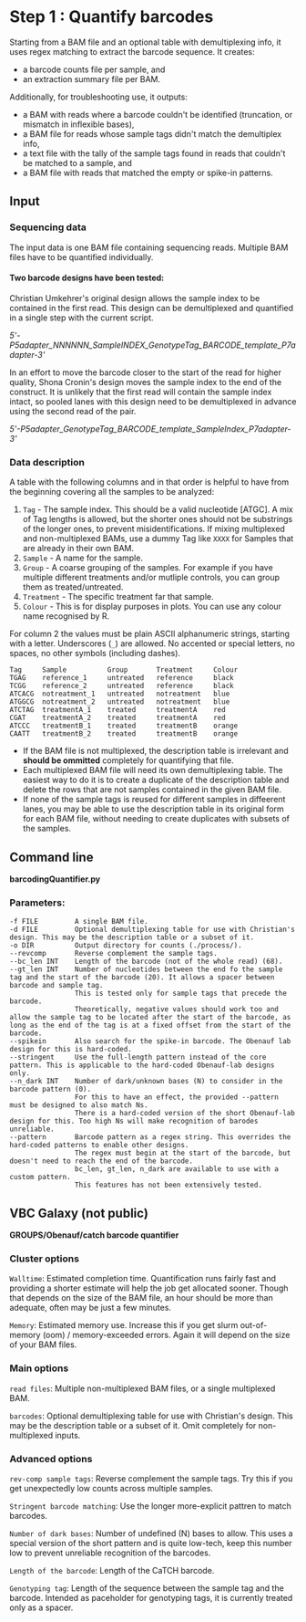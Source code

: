 # Step 1 : Quantify barcodes

Starting from a BAM file and an optional table with demultiplexing info, it uses regex matching 
to extract the barcode sequence. It creates:

* a barcode counts file per sample, and 
* an extraction summary file per BAM.

Additionally, for troubleshooting use, it outputs:

* a BAM with reads where a barcode couldn't be identified (truncation, or mismatch in inflexible bases),
* a BAM file for reads whose sample tags didn't match the demultiplex info, 
* a text file with the tally of the sample tags found in reads that couldn't be matched to a sample, and 
* a BAM file with reads that matched the empty or spike-in patterns.

## Input

### Sequencing data

The input data is one BAM file containing sequencing reads. Multiple BAM files have to be quantified individually.

#### Two barcode designs have been tested:

Christian Umkehrer's original design allows the sample index to be contained in the first read. This design can be demultiplexed and quantified in a single step with the current script.

*5'-P5adapter_NNNNNN_SampleINDEX_GenotypeTag_BARCODE_template_P7adapter-3'*

In an effort to move the barcode closer to the start of the read for higher quality, Shona Cronin's design moves the sample index to the end of the construct. It is unlikely that the first read will contain the sample index intact,
so pooled lanes with this design need to be demultiplexed in advance using the second read of the pair.

*5'-P5adapter_GenotypeTag_BARCODE_template_SampleIndex_P7adapter-3'*

### Data description

A table with the following columns and in that order is helpful to have from the beginning covering all the samples to be analyzed:

1. `Tag` - The sample index. This should be a valid nucleotide [ATGC]. A mix of Tag lengths is allowed, but the shorter ones should not be substrings of the longer ones, to prevent misidentifications. If mixing multiplexed and non-multiplexed BAMs, use a dummy Tag like `XXXX` for Samples that are already in their own BAM.
2. `Sample` - A name for the sample.
3. `Group` - A coarse grouping of the samples. For example if you have multiple different treatments and/or mutliple controls, you can group them as treated/untreated.
4. `Treatment` - The specific treatment far that sample.
5. `Colour` - This is for display purposes in plots. You can use any colour name recognised by R.

For column 2 the values must be plain ASCII alphanumeric strings, starting with a letter. Underscores (`_`) are allowed. 
No accented or special letters, no spaces, no other symbols (including dashes).

```
Tag     Sample          Group       Treatment     Colour
TGAG    reference_1     untreated   reference     black
TCGG    reference_2     untreated   reference     black
ATCACG  notreatment_1   untreated   notreatment   blue
ATGGCG  notreatment_2   untreated   notreatment   blue
ATCTAG  treatmentA_1    treated     treatmentA    red
CGAT    treatmentA_2    treated     treatmentA    red
ATCCC   treatmentB_1    treated     treatmentB    orange
CAATT   treatmentB_2    treated     treatmentB    orange
```

* If the BAM file is not multiplexed, the description table is irrelevant and **should be ommitted** completely for quantifying that file.
* Each multiplexed BAM file will need its own demultiplexing table. The easiest way to do it is to create a duplicate of the description table and delete the rows that are not samples contained in the given BAM file.
* If none of the sample tags is reused for different samples in diffeerent lanes, you may be able to use the description table in its original form for each BAM file, without needing to create duplicates with subsets of the samples.


## Command line

**barcodingQuantifier.py**

### Parameters:

```
-f FILE         A single BAM file.
-d FILE         Optional demultiplexing table for use with Christian's design. This may be the description table or a subset of it.
-o DIR          Output directory for counts (./process/).
--revcomp       Reverse complement the sample tags.
--bc_len INT    Length of the barcode (not of the whole read) (68).
--gt_len INT    Number of nucleotides between the end fo the sample tag and the start of the barcode (20). It allows a spacer between barcode and sample tag.
                This is tested only for sample tags that precede the barcode. 
                Theoretically, negative values should work too and allow the sample tag to be located after the start of the barcode, as long as the end of the tag is at a fixed offset from the start of the barcode.
--spikein       Also search for the spike-in barcode. The Obenauf lab design for this is hard-coded.
--stringent     Use the full-length pattern instead of the core pattern. This is applicable to the hard-coded Obenauf-lab designs only.
--n_dark INT    Number of dark/unknown bases (N) to consider in the barcode pattern (0). 
                For this to have an effect, the provided --pattern must be designed to also match Ns.
                There is a hard-coded version of the short Obenauf-lab design for this. Too high Ns will make recognition of barodes unreliable.
--pattern       Barcode pattern as a regex string. This overrides the hard-coded patterns to enable other designs.
                The regex must begin at the start of the barcode, but doesn't need to reach the end of the barcode.
                bc_len, gt_len, n_dark are available to use with a custom pattern. 
                This features has not been extensively tested.
```



## VBC Galaxy (not public)

**GROUPS/Obenauf/catch barcode quantifier**

### Cluster options

`Walltime`: Estimated completion time. Quantification runs fairly fast and providing a shorter estimate will help the job get allocated sooner. Though that depends on the size of the BAM file, an hour should be more than adequate, often may be just a few minutes.

`Memory`:   Estimated memory use. Increase this if you get slurm out-of-memory (oom) / memory-exceeded errors. Again it will depend on the size of your BAM files.

### Main options

`read files`: Multiple non-multiplexed BAM files, or a single multiplexed BAM.

`barcodes`:   Optional demultiplexing table for use with Christian's design. This may be the description table or a subset of it. Omit completely for non-multiplexed inputs.

### Advanced options

`rev-comp sample tags`:       Reverse complement the sample tags. Try this if you get unexpectedly low counts across multiple samples.

`Stringent barcode matching`: Use the longer more-explicit pattren to match barcodes.

`Number of dark bases`:       Number of undefined (N) bases to allow. This uses a special version of the short pattern and is quite low-tech, keep this number low to prevent unreliable recognition of the barcodes.

`Length of the barcode`:      Length of the CaTCH barcode.

`Genotyping tag`:             Length of the sequence between the sample tag and the barcode. Intended as paceholder for genotyping tags, it is currently treated only as a spacer.

